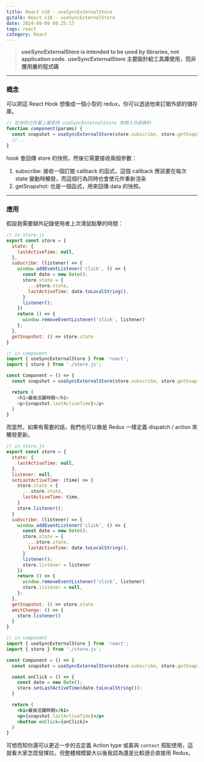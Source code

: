 ```yaml
---
title: React v18 - useSyncExternalStore
gitalk: React v18 - useSyncExternalStore
date: 2024-08-09 08:25:17
tags: react
category: React
---
```


> **useSyncExternalStore is intended to be used by libraries, not application code.**
> **useSyncExternalStore 主要設計給工具庫使用，而非應用層的程式碼**

---

### 概念
可以把這 React Hook 想像成一個小型的 redux，你可以透過他來訂閱外部的儲存庫。

```jsx
// 在你的元件最上層使用 useSyncExternalStore 來帶入外部資料
function component(params) {
  const snapshot = useSyncExternalStore(store.subscribe, store.getSnapshot)
  //...
}

```
hook 會回傳 store 的快照，然後它需要接收兩個參數：

1. subscribe: 接收一個訂閱 callback 的函式，這個 callback 應該要在每次 state 變動時觸發，而這個行為同時也會使元件重新渲染
2. getSnapshot: 也是一個函式，用來回傳 data 的快照。

---

### 應用
假設我需要額外記錄使用者上次滑鼠點擊的時間：

```js
// in store.js
export const store = {
  state: {
    lastActiveTime: null,
  },
  subscribe: (listener) => {
    window.addEventListener('click', () => {
      const date = new Date();
      store.state = {
        ...store.state,
        lastActiveTime: date.toLocalString(),
      }
      listener();
    })
    return () => {
      window.removeEventListener('click', listener)
    };
  },
  getSnapshot: () => store.state
}

// in component
import { useSyncExternalStore } from 'react';
import { store } from './store.js';

const Component = () => {
  const snapshot = useSyncExternalStore(store.subscribe, store.getSnapshot);

  return (
    <h1>最後活躍時間</h1>
    <p>{snapshot.lastActiveTime}</p>
  )
}
```

而當然，如果有需要的話，我們也可以像是 Redux 一樣定義 dispatch / action 來觸發更新。

```jsx
// in store.js
export const store = {
  state: {
    lastActiveTime: null,
  },
  listener: null,
  setLastActiveTime: (time) => {
    store.state = {
      ...store.state,
      lastActiveTime: time,
    }
    store.listener();
  }
  subscribe: (listener) => {
    window.addEventListener('click', () => {
      const date = new Date();
      store.state = {
        ...store.state,
        lastActiveTime: date.toLocalString(),
      }
      listener();
      store.listener = listener
    })
    return () => {
      window.removeEventListener('click', listener)
      store.listener = null,
    };
  },
  getSnapshot: () => store.state
  emitChange: () => {
    store.listener()
  }
}

// in component
import { useSyncExternalStore } from 'react';
import { store } from './store.js';

const Component = () => {
  const snapshot = useSyncExternalStore(store.subscribe, store.getSnapshot);

  const onClick = () => {
    const date = new Date();
    store.setLastActiveTime(date.toLocalString());
  }

  return (
    <h1>最後活躍時間</h1>
    <p>{snapshot.lastActiveTime}</p>
    <button onClick={onClick}>
  )
}

```

可想而知你還可以更近一步的去定義 Action type 或甚與 `context` 搭配使用，這就看大家怎麼發揮拉，但整體規模變大以後我認為還是比較適合直接用 Redux。